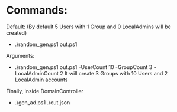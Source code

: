 # Commands:

Default:
(By default 5 Users with 1 Group and 0 LocalAdmins will be created)
* .\random_gen.ps1 out.ps1

Arguments:
* .\random_gen.ps1 out.ps1 -UserCount 10 -GroupCount 3 -LocalAdminCount 2
It will create 3 Groups with 10 Users and 2 LocalAdmin accounts


Finally, inside DomainController
* .\gen_ad.ps1 .\out.json


